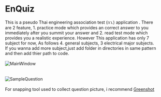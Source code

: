 # EnQuiz

This is a pseudo Thai engineering association test (กว.) application . There are 2 feature, 1. practice mode which provides an correct answer to you immediately after you summit your answer and 2. read test mode which provides you a realistic experience. However This application has only 7 subject for now, As follows 4. general subjects, 3 electrical major subjects. If you wanna add more subject,just add folder in directories in same pattern and then add thier path to code.
</br></br> ![MainWindow](https://user-images.githubusercontent.com/56642026/130341345-ca569d15-3725-49e0-af38-75308fbd3975.jpg)
</br></br></br> ![SampleQuestion](https://user-images.githubusercontent.com/56642026/130341348-05833428-194a-4dee-9ca0-202b8a75cae3.jpg)
</br></br> For snapping tool used to collect question picture, i recommend [Greenshot](https://getgreenshot.org/downloads/)
